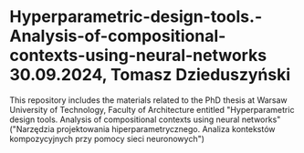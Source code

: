 # Hyperparametric-design-tools.-Analysis-of-compositional-contexts-using-neural-networks 30.09.2024, Tomasz Dzieduszyński
This repository includes the materials related to the PhD thesis at Warsaw University of Technology, Faculty of Architecture
entitled "Hyperparametric design tools. Analysis of compositional contexts using neural networks"
("Narzędzia projektowania hiperparametrycznego. Analiza kontekstów kompozycyjnych przy pomocy sieci neuronowych")
